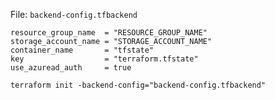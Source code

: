 File: `backend-config.tfbackend`

```
resource_group_name  = "RESOURCE_GROUP_NAME"
storage_account_name = "STORAGE_ACCOUNT_NAME"
container_name       = "tfstate"
key                  = "terraform.tfstate"
use_azuread_auth     = true
```

```
terraform init -backend-config="backend-config.tfbackend"
```